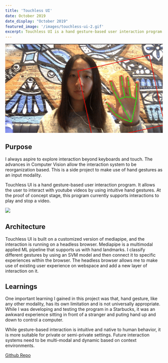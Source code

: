 ```yaml
---
title: 'Touchless UI'
date: October 2019
date_display: "October 2019"
featured_image: '/images/touchless-ui-2.gif'
excerpt: Touchless UI is a hand gesture-based user interaction program. It allows the user to interact with youtube videos by using intuitive hand gestures. At the proof of concept stage, this program currently supports interactions to play and stop a video. 
---
```


![](/images/touchless-ui.gif)

## Purpose

I always aspire to explore interaction beyond keyboards and touch. The advances in Computer Vision allow the interaction system to be reorganization based. This is a side project to make use of hand gestures as an input modality.


Touchless UI is a hand gesture-based user interaction program. It allows the user to interact with youtube videos by using intuitive hand gestures. At the proof of concept stage, this program currently supports interactions to play and stop a video.


![](/images/touchless-ui-2.gif)

## Architecture

Touchless UI is built on a customized version of mediapipe, and the interaction is running on a headless browser. Mediapipe is a multimodal applied ML pipeline that supports us with hand landmarks. I classify different gestures by using an SVM model and then connect it to specific experiences within the browser. The headless browser allows me to make use of existing user experience on webspace and add a new layer of interaction on it.


## Learnings
One important learning I gained in this project was that, hand gesture, like any other modality, has its own limitation and is not universally appropriate. While I was developing and testing the program in a Starbucks, it was an awkward experience sitting in front of a stranger and puting hand up and down to control a computer.  

While gesture-based interaction is intuitive and native to human behavior, it is more suitable for private or semi-private settings. Future interaction systems need to be multi-modal and dynamic based on context environments. 

[Github Repo](https://github.com/yujie-tao/touchless-ui)
